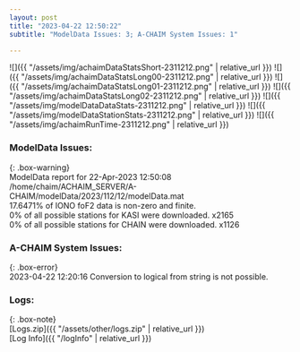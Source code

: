 ```yaml
---
layout: post
title: "2023-04-22 12:50:22"
subtitle: "ModelData Issues: 3; A-CHAIM System Issues: 1"

---
```


![]({{ "/assets/img/achaimDataStatsShort-2311212.png" | relative_url }})
![]({{ "/assets/img/achaimDataStatsLong00-2311212.png" | relative_url }})
![]({{ "/assets/img/achaimDataStatsLong01-2311212.png" | relative_url }})
![]({{ "/assets/img/achaimDataStatsLong02-2311212.png" | relative_url }})
![]({{ "/assets/img/modelDataDataStats-2311212.png" | relative_url }})
![]({{ "/assets/img/modelDataStationStats-2311212.png" | relative_url }})
![]({{ "/assets/img/achaimRunTime-2311212.png" | relative_url }})


### ModelData Issues:  
  
{: .box-warning}  
 ModelData report for 22-Apr-2023 12:50:08   
 /home/chaim/ACHAIM_SERVER/A-CHAIM/modelData/2023/112/12/modelData.mat   
 17.6471% of IONO foF2 data is non-zero and finite.   
 0% of all possible stations for KASI were downloaded. x2165   
 0% of all possible stations for CHAIN were downloaded. x1126   
  
### A-CHAIM System Issues:  
  
{: .box-error}  
2023-04-22 12:20:16 Conversion to logical from string is not possible.  

### Logs:  
  
{: .box-note}  
[Logs.zip]({{ "/assets/other/logs.zip" | relative_url }})  
[Log Info]({{ "/logInfo" | relative_url }})  
